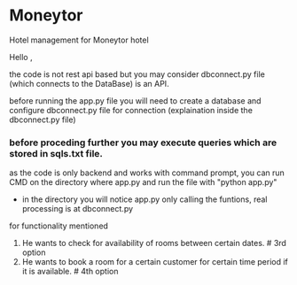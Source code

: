 # Moneytor
Hotel management for Moneytor hotel


Hello ,

the code is not rest api based but you may consider dbconnect.py file (which connects to the DataBase) is an API.

before running the app.py file you will need to create a database and configure dbconnect.py file for connection (explaination inside the dbconnect.py file)

### before proceding further you may execute queries which are  stored in sqls.txt file.

as the code is only backend and works with command prompt, you can run CMD on the directory where app.py and run the file with "python app.py"

- in the directory you will notice app.py only calling the funtions, real processing is at dbconnect.py


for functionality mentioned
1. He wants to check for availability of rooms between certain dates.       # 3rd option 
2. He wants to book a room for a certain customer for certain time period if it is available.	# 4th option


